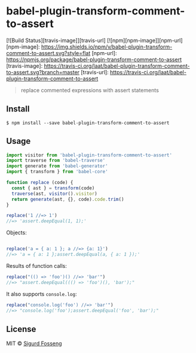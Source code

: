 # babel-plugin-transform-comment-to-assert
[![Build Status][travis-image]][travis-url] [![npm][npm-image]][npm-url]
[npm-image]: https://img.shields.io/npm/v/babel-plugin-transform-comment-to-assert.svg?style=flat
[npm-url]: https://npmjs.org/package/babel-plugin-transform-comment-to-assert
[travis-image]: https://travis-ci.org/laat/babel-plugin-transform-comment-to-assert.svg?branch=master
[travis-url]: https://travis-ci.org/laat/babel-plugin-transform-comment-to-assert

> replace commented expressions with assert statements

## Install

```
$ npm install --save babel-plugin-transform-comment-to-assert
```

## Usage

```javascript
import visitor from 'babel-plugin-transform-comment-to-assert'
import traverse from 'babel-traverse'
import generate from 'babel-generator'
import { transform } from 'babel-core'

function replace (code) {
  const { ast } = transform(code)
  traverse(ast, visitor().visitor)
  return generate(ast, {}, code).code.trim()
}

replace('1 //=> 1')
//=> 'assert.deepEqual(1, 1);'

```

Objects:

```javascript

replace('a = { a: 1 }; a //=> {a: 1}')
//=> 'a = { a: 1 };assert.deepEqual(a, { a: 1 });'
```

Results of function calls:

```javascript
replace("(() => 'foo')() //=> 'bar'")
//=> "assert.deepEqual((() => 'foo')(), 'bar');"
```

It also supports `console.log`:

```javascript
replace("console.log('foo') //=> 'bar'")
//=> "console.log('foo');assert.deepEqual('foo', 'bar');"
```

## License

MIT © [Sigurd Fosseng](https://github.com/laat)
